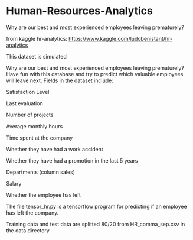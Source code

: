 # Human-Resources-Analytics
Why are our best and most experienced employees leaving prematurely?

from kaggle hr-analytics: https://www.kaggle.com/ludobenistant/hr-analytics

This dataset is simulated

Why are our best and most experienced employees leaving prematurely? Have fun with this database and try to predict which valuable employees will leave next. Fields in the dataset include:

Satisfaction Level

Last evaluation

Number of projects

Average monthly hours

Time spent at the company

Whether they have had a work accident

Whether they have had a promotion in the last 5 years

Departments (column sales)

Salary

Whether the employee has left

The file tensor_hr.py is a tensorflow program for predicting if an employee has left the company.

Training data and test data are splitted 80/20 from HR_comma_sep.csv in the data directory. 
